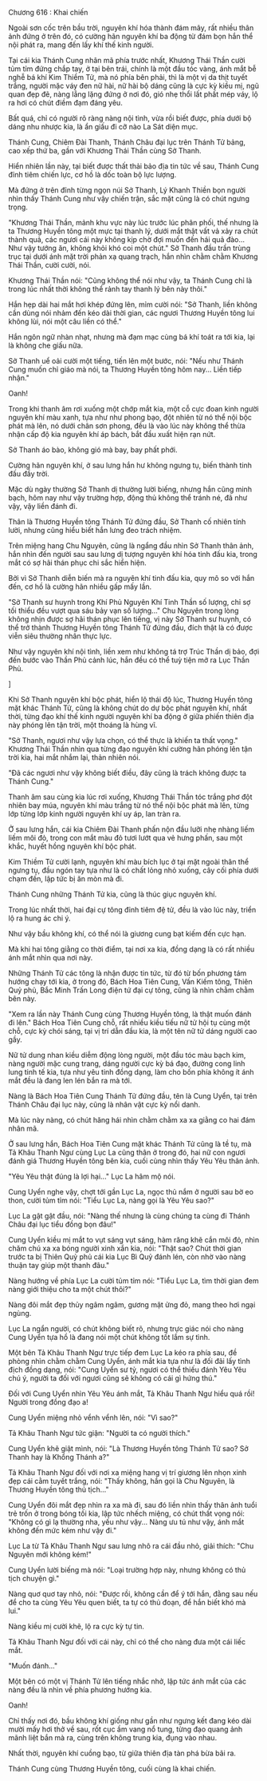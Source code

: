 




Chương 616 : Khai chiến


Ngoài sơn cốc trên bầu trời, nguyên khí hóa thành đám mây, rất nhiều thân ảnh đứng ở trên đó, có cường hãn nguyên khí ba động từ đám bọn hắn thể nội phát ra, mang đến lấy khí thế kinh người.

Tại cái kia Thánh Cung nhân mã phía trước nhất, Khương Thái Thần cười tủm tỉm đứng chắp tay, ở tại bên trái, chính là một đầu tóc vàng, ánh mắt bễ nghễ bá khí Kim Thiềm Tử, mà nó phía bên phải, thì là một vị da thịt tuyết trắng, người mặc váy đen nữ hài, nữ hài bộ dáng cũng là cực kỳ kiều mị, ngũ quan đẹp đẽ, nàng lẳng lặng đứng ở nơi đó, gió nhẹ thổi lất phất mép váy, lộ ra hơi có chút điềm đạm đáng yêu.

Bất quá, chỉ có người rõ ràng nàng nội tình, vừa rồi biết được, phía dưới bộ dáng nhu nhược kia, là ẩn giấu đi cỡ nào La Sát diện mục.

Thánh Cung, Chiêm Đài Thanh, Thánh Châu đại lục trên Thánh Tử bảng, cao xếp thứ ba, gần với Khương Thái Thần cùng Sở Thanh.

Hiển nhiên lần này, tại biết được thất thải bảo địa tin tức về sau, Thánh Cung đỉnh tiêm chiến lực, cơ hồ là dốc toàn bộ lực lượng.

Mà đứng ở trên đỉnh từng ngọn núi Sở Thanh, Lý Khanh Thiền bọn người nhìn thấy Thánh Cung như vậy chiến trận, sắc mặt cũng là có chút ngưng trọng.

"Khương Thái Thần, mảnh khu vực này lúc trước lúc phân phối, thế nhưng là ta Thương Huyền tông một mực tại thanh lý, dưới mắt thật vất vả xảy ra chút thành quả, các ngươi cái này không kịp chờ đợi muốn đến hái quả đào... Như vậy tướng ăn, không khỏi khó coi một chút." Sở Thanh đầu trần trùng trục tại dưới ánh mặt trời phản xạ quang trạch, hắn nhìn chằm chằm Khương Thái Thần, cười cười, nói.

Khương Thái Thần nói: "Cũng không thể nói như vậy, ta Thánh Cung chỉ là trong lúc nhất thời không thể rảnh tay thanh lý bên này thôi."

Hắn hẹp dài hai mắt hơi khép đứng lên, mỉm cười nói: "Sở Thanh, liền không cần dùng nói nhảm đến kéo dài thời gian, các ngươi Thương Huyền tông lui không lùi, nói một câu liền có thể."

Hắn ngôn ngữ nhàn nhạt, nhưng mà đạm mạc cùng bá khí toát ra tới kia, lại là không che giấu nữa.

Sở Thanh uể oải cười một tiếng, tiến lên một bước, nói: "Nếu như Thánh Cung muốn chỉ giáo mà nói, ta Thương Huyền tông hôm nay... Liền tiếp nhận."

Oanh!

Trong khi thanh âm rơi xuống một chớp mắt kia, một cỗ cực đoan kinh người nguyên khí màu xanh, tựa như như phong bạo, đột nhiên từ nó thể nội bộc phát mà lên, nó dưới chân sơn phong, đều là vào lúc này không thể thừa nhận cấp độ kia nguyên khí áp bách, bắt đầu xuất hiện rạn nứt.

Sở Thanh áo bào, không gió mà bay, bay phất phới.

Cường hãn nguyên khí, ở sau lưng hắn hư không ngưng tụ, biến thành tinh đấu đầy trời.

Mặc dù ngày thường Sở Thanh dị thường lười biếng, nhưng hắn cũng minh bạch, hôm nay như vậy trường hợp, động thủ không thể tránh né, đã như vậy, vậy liền đánh đi.

Thân là Thương Huyền tông Thánh Tử đứng đầu, Sở Thanh cố nhiên tính lười, nhưng cũng hiểu biết hắn lưng đeo trách nhiệm.

Trên miệng hang Chu Nguyên, cũng là ngẩng đầu nhìn Sở Thanh thân ảnh, hắn nhìn đến người sau sau lưng dị tượng nguyên khí hóa tinh đấu kia, trong mắt có sợ hãi thán phục chi sắc hiển hiện.

Bởi vì Sở Thanh diễn biến mà ra nguyên khí tinh đấu kia, quy mô so với hắn đến, cơ hồ là cường hãn nhiều gấp mấy lần.

"Sở Thanh sư huynh trong Khí Phủ Nguyên Khí Tinh Thần số lượng, chỉ sợ tối thiểu đều vượt qua sáu bảy vạn số lượng..." Chu Nguyên trong lòng không nhịn được sợ hãi thán phục lên tiếng, vị này Sở Thanh sư huynh, có thể trở thành Thương Huyền tông Thánh Tử đứng đầu, đích thật là có được viễn siêu thường nhân thực lực.

Như vậy nguyên khí nội tình, liền xem như không tá trợ Trúc Thần dị bảo, đợi đến bước vào Thần Phủ cảnh lúc, hắn đều có thể tuỳ tiện mở ra Lục Thần Phủ.

]

Khi Sở Thanh nguyên khí bộc phát, hiển lộ thái độ lúc, Thương Huyền tông mặt khác Thánh Tử, cũng là không chút do dự bộc phát nguyên khí, nhất thời, từng đạo khí thế kinh người nguyên khí ba động ở giữa phiến thiên địa này phóng lên tận trời, một thoáng là hùng vĩ.

"Sở Thanh, ngươi như vậy lựa chọn, có thể thực là khiến ta thất vọng." Khương Thái Thần nhìn qua từng đạo nguyên khí cường hãn phóng lên tận trời kia, hai mắt nhắm lại, thản nhiên nói.

"Đã các ngươi như vậy không biết điều, đây cũng là trách không được ta Thánh Cung."

Thanh âm sau cùng kia lúc rơi xuống, Khương Thái Thần tóc trắng phơ đột nhiên bay múa, nguyên khí màu trắng từ nó thể nội bộc phát mà lên, từng lớp từng lớp kinh người nguyên khí uy áp, lan tràn ra.

Ở sau lưng hắn, cái kia Chiêm Đài Thanh phấn nộn đầu lưỡi nhẹ nhàng liếm liếm môi đỏ, trong con mắt màu đỏ tươi lướt qua vẻ hưng phấn, sau một khắc, huyết hồng nguyên khí bộc phát.

Kim Thiềm Tử cười lạnh, nguyên khí màu bích lục ở tại mặt ngoài thân thể ngưng tụ, đầu ngón tay tựa như là có chất lỏng nhỏ xuống, cây cối phía dưới chạm đến, lập tức bị ăn mòn mà đi.

Thánh Cung những Thánh Tử kia, cũng là thúc giục nguyên khí.

Trong lúc nhất thời, hai đại cự tông đỉnh tiêm đệ tử, đều là vào lúc này, triển lộ ra hung ác chi ý.

Như vậy bầu không khí, có thể nói là giương cung bạt kiếm đến cực hạn.

Mà khi hai tông giằng co thời điểm, tại nơi xa kia, đồng dạng là có rất nhiều ánh mắt nhìn qua nơi này.

Những Thánh Tử các tông là nhận được tin tức, từ đó từ bốn phương tám hướng chạy tới kia, ở trong đó, Bách Hoa Tiên Cung, Vấn Kiếm tông, Thiên Quỷ phủ, Bắc Minh Trấn Long điện tứ đại cự tông, cũng là nhìn chằm chằm bên này.

"Xem ra lần này Thánh Cung cùng Thương Huyền tông, là thật muốn đánh đi lên." Bách Hoa Tiên Cung chỗ, rất nhiều kiều tiếu nữ tử hội tụ cùng một chỗ, cực kỳ chói sáng, tại vị trí dẫn đầu kia, là một tên nữ tử dáng người cao gầy.

Nữ tử dung nhan kiều diễm động lòng người, một đầu tóc màu bạch kim, nàng người mặc cung trang, dáng người cực kỳ bá đạo, đường cong linh lung tinh tế kia, tựa như yêu tinh đồng dạng, làm cho bốn phía không ít ánh mắt đều là đang len lén bắn ra mà tới.

Nàng là Bách Hoa Tiên Cung Thánh Tử đứng đầu, tên là Cung Uyển, tại trên Thánh Châu đại lục này, cũng là nhân vật cực kỳ nổi danh.

Mà lúc này nàng, có chút hăng hái nhìn chằm chằm xa xa giằng co hai đám nhân mã.

Ở sau lưng hắn, Bách Hoa Tiên Cung mặt khác Thánh Tử cũng là tề tụ, mà Tả Khâu Thanh Ngư cùng Lục La cũng thân ở trong đó, hai nữ con ngươi đánh giá Thương Huyền tông bên kia, cuối cùng nhìn thấy Yêu Yêu thân ảnh.

"Yêu Yêu thật đúng là lợi hại..." Lục La hâm mộ nói.

Cung Uyển nghe vậy, chợt tới gần Lục La, ngọc thủ nắm ở người sau bờ eo thon, cười tủm tỉm nói: "Tiểu Lục La, nàng gọi là Yêu Yêu sao?"

Lục La gật gật đầu, nói: "Nàng thế nhưng là cùng chúng ta cùng đi Thánh Châu đại lục tiểu đồng bọn đâu!"

Cung Uyển kiều mị mắt to vụt sáng vụt sáng, hàm răng khẽ cắn môi đỏ, nhìn chăm chú xa xa bóng người xinh xắn kia, nói: "Thật sao? Chút thời gian trước ta bị Thiên Quỷ phủ cái kia Lục Bì Quỷ đánh lén, còn nhờ vào nàng thuận tay giúp một thanh đâu."

Nàng hướng về phía Lục La cười tủm tỉm nói: "Tiểu Lục La, tìm thời gian đem nàng giới thiệu cho ta một chút thôi?"

Nàng đôi mắt đẹp thủy ngâm ngâm, gương mặt ửng đỏ, mang theo hơi ngại ngùng.

Lục La ngẩn người, có chút không biết rõ, nhưng trực giác nói cho nàng Cung Uyển tựa hồ là đang nói một chút không tốt lắm sự tình.

Một bên Tả Khâu Thanh Ngư trực tiếp đem Lục La kéo ra phía sau, đề phòng nhìn chằm chằm Cung Uyển, ánh mắt kia tựa như là đối đãi lấy tình địch đồng dạng, nói: "Cung Uyển sư tỷ, ngươi có thể thiếu đánh Yêu Yêu chú ý, người ta đối với ngươi cũng sẽ không có cái gì hứng thú."

Đối với Cung Uyển nhìn Yêu Yêu ánh mắt, Tả Khâu Thanh Ngư hiểu quá rồi! Người trong đồng đạo a!

Cung Uyển miệng nhỏ vểnh vểnh lên, nói: "Vì sao?"

Tả Khâu Thanh Ngư tức giận: "Người ta có người thích."

Cung Uyển khẽ giật mình, nói: "Là Thương Huyền tông Thánh Tử sao? Sở Thanh hay là Khổng Thánh a?"

Tả Khâu Thanh Ngư đối với nơi xa miệng hang vị trí giương lên nhọn xinh đẹp cái cằm tuyết trắng, nói: "Thấy không, hắn gọi là Chu Nguyên, là Thương Huyền tông thủ tịch..."

Cung Uyển đôi mắt đẹp nhìn ra xa mà đi, sau đó liền nhìn thấy thân ảnh tuổi trẻ trốn ở trong bóng tối kia, lập tức nhếch miệng, có chút thất vọng nói: "Không có gì lạ thường nha, yếu như vậy... Nàng ưu tú như vậy, ánh mắt không đến mức kém như vậy đi."

Lục La từ Tả Khâu Thanh Ngư sau lưng nhô ra cái đầu nhỏ, giải thích: "Chu Nguyên mới không kém!"

Cung Uyển lười biếng mà nói: "Loại trường hợp này, nhưng không có thủ tịch chuyện gì."

Nàng quơ quơ tay nhỏ, nói: "Được rồi, không cần để ý tới hắn, đằng sau nếu để cho ta cùng Yêu Yêu quen biết, ta tự có thủ đoạn, để hắn biết khó mà lui."

Nàng kiều mị cười khẽ, lộ ra cực kỳ tự tin.

Tả Khâu Thanh Ngư đối với cái này, chỉ có thể cho nàng đưa một cái liếc mắt.

"Muốn đánh..."

Một bên có một vị Thánh Tử lên tiếng nhắc nhở, lập tức ánh mắt của các nàng đều là nhìn về phía phương hướng kia.

Oanh!

Chỉ thấy nơi đó, bầu không khí giống như gần như ngưng kết đang kéo dài mười mấy hơi thở về sau, rốt cục ầm vang nổ tung, từng đạo quang ảnh mãnh liệt bắn mà ra, cùng trên không trung kia, đụng vào nhau.

Nhất thời, nguyên khí cuồng bạo, từ giữa thiên địa tàn phá bừa bãi ra.

Thánh Cung cùng Thương Huyền tông, cuối cùng là khai chiến.





